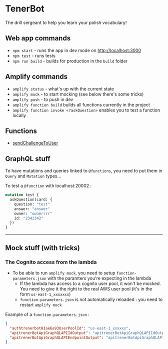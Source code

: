 # TenerBot

The drill sergeant to help you learn your polish vocabulary!

## Web app commands

* `npm start` - runs the app in dev mode on [http://localhost:3000](http://localhost:3000)
* `npm test` - runs tests
* `npm run build` - builds for production in the `build` folder

## Amplify commands

* `amplify status` - what's up with the current state
* `amplify mock` - to start mocking (see below there's some tricks)
* `amplify push` - to push in dev
* `amplify function build` builds all functions currently in the project
* `amplify function invoke <?askQuestion>` enables you to test a function locally

## Functions

* [sendChallengeToUser](./amplify/backend/function/sendChallengeToUser/README.md)

## GraphQL stuff

To have mutations and queries linked to `@functions`, you need to put them in `Query` and `Mutation` types...

To test a `@function` with localhost:20002 :

```graphql
mutation test {
  askQuestion(card: {
    question: "test"
    answer: "answer"
    owner: "ownerrrr"
    id: "2342342"
  })
}
```

---

## Mock stuff (with tricks)

### The Cognito access from the lambda

* To be able to run `amplify mock`, you need to setup `function-parameters.json` with the paramters you're expecting in the lambda
  * If the lambda has access to a cognito user pool, it won't be mocked. You need to give it the right to the real AWS user pool (it's in the form `us-east-1_xxxxxxx`)
  * `function-parameters.json` is not automatically reloaded : you need to restart `amplify mock`

Example of a `function-parameters.json` :

```json
{ 
  "authtrenerbot81ae6a93UserPoolId": "us-east-1_xxxxxx",
  "apitrenerBotApiGraphQLAPIIdOutput": "apitrenerBotApiGraphQLAPIIdOutput",
  "apitrenerBotApiGraphQLAPIEndpointOutput": "apitrenerBotApiGraphQLAPIEndpointOutput"
}
```